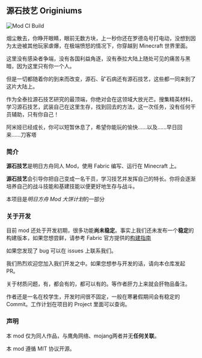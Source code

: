 ## 源石技艺 Originiums
![Mod CI Build](https://github.com/yaesey/Originiums/workflows/.github/workflows/gradle.yml/badge.svg)

烟尘散去，你睁开眼睛，眼前无数方块，上一秒你还在罗德岛号打电动，没想到因为太逊被其他玩家虐爆，在极端愤怒的情况下，你穿越到 Minecraft 世界里面。


这里没有感染者争端，没有各国利益角逐，没有泰拉大陆上随处可见的痛苦与黑暗，因为这里只有你一个人。

但是一切都随着你的到来而改变，源石、矿石病还有源石技艺，这些都一同来到了这片大陆上。

作为全泰拉源石技艺研究的最顶端，你绝对会在这领域大放光芒。搜集精英材料，学习源石技艺，武装自己在这里生存，找到回去的方法，这一次任务，没有任何干员辅助，只有你自己！

阿米娅已经成长，你可以短暂休息了，希望你能玩的愉快……以及……早日回来……刀客塔

### 简介

**源石技艺**是明日方舟同人 Mod，使用 Fabric 编写、运行在 Minecraft 上。

**源石技艺**会引导你把自己变成一名干员，学习技艺并发挥自己的特长。你将会逐渐培养自己的战斗技能和基建技能以便更好地生存与战斗。

本项目是*明日方舟 Mod 大饼计划*的一部分

### 关于开发
目前 mod 还处于开发初期，很多功能**尚未稳定**。事实上我们还未发布一个**稳定**的构建版本，如果您想尝鲜，请参考 Fabric 官方提供的[构建指南](https://fabricmc.net/wiki/zh_cn:tutorial:setup)

如果您发现了 bug 可以在 issues 上联系我们。

我们热烈欢迎您加入我们开发之中。如果您想参与开发的话，请向本仓库发起 PR。

关于材质问题，有，都会有的，都可以有的。等作者肝力上来就会肝物品备注。

作者还是一名在校学生，开发时间很不固定，一般在寒暑假期间会有稳定的 Commit。工作计划在项目的 Project 里面可以查询。

### 声明

本 mod 仅为同人作品，与鹰角网络、mojang两者并无**任何关联**。

本 mod 遵循 MIT 协议开源。
